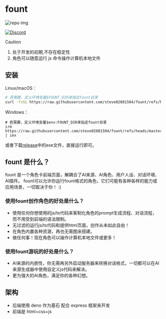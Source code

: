 # fount

![repo img](https://repository-images.githubusercontent.com/862251163/3b57d9ea-ab18-4b70-b11d-f74c764016aa)

[![Discord](https://img.shields.io/discord/1288934771153440768)](https://discord.gg/GtR9Quzq2v)

> [!CAUTION]
>
> 1. 处于开发的初期,不存在稳定性
> 2. 角色可以随意运行 js 命令操作计算机本地文件

## 安装

Linux/macOS：

```bash
# 若需要，定义环境变量$FOUNT_DIR来指定fount目录
curl -fsSL https://raw.githubusercontent.com/steve02081504/fount/refs/heads/master/src/runner/main.sh | bash
```

Windows：

```pwsh
# 若需要，定义环境变量$env:FOUNT_DIR来指定fount目录
irm https://raw.githubusercontent.com/steve02081504/fount/refs/heads/master/src/runner/main.ps1 | iex
```

或者下载[release](https://github.com/steve02081504/fount/releases)中的exe文件，直接运行即可。

## fount 是什么？

fount 是一个角色卡前端页面，解耦合了AI来源、AI角色、用户人设、对话环境、AI插件。
fount可以允许你运行fount格式的角色，它们可能有各种各样的能力或应用场景，一切取决于你！ :)

### 使用fount创作角色的好处是什么？

- 使用任何你想使用的js/ts代码来客制化角色的prompt生成流程、对话流程，而不用受到前端的语法限制。
- 无过滤的运行js/ts代码和提供html页面，创作从未如此自由！
- 在角色内置各种资源，再也无需图床搭建。
- 做任何事！现在角色可以操作计算机本地文件或更多！

### 使用fount游玩的好处是什么？

- AI来源的内嵌性，你无需再另外启动服务器来转换对话格式，一切都可以在AI来源生成器中使用自定义js代码来解决。
- 更为强大的AI角色，满足你的各种幻想。

## 架构

- 后端使用 deno 作为基石 配合 express 框架来开发
- 前端是 html+css+js
